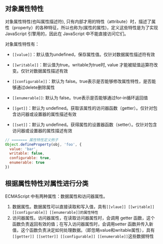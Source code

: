 ## 对象属性特性
对象属性特性(也叫属性描述符), 只有内部才用的特性（attribute）时，描述了属性（property）的各种特征，所以也称为(属性的属性)，定义这些特性是为了实现 JavaScript 引擎用的，因此在 JavaScript 中不能直接访问它们。

对象属性特性有：
* `[[value]]`：默认值为undefined，保存属性值。仅针对数据属性描述符有效
* `[[writable]]`：默认值为true。writable为true时, value 才能被赋值运算符改变。仅针对数据属性描述有效
* `[[configurable]]`：默认为 false。true表示是否能够修改属性特性，是否能够通过delete删除属性
* `[[enumerable]]`: 默认为 false。true表示是否能够通过for-in循环返回值

* `[[get]]`：默认为 undefined。获取该属性的访问器函数（getter）。仅针对包含访问器或设置器的属性描述有效
* `[[set]]`：默认为 undefined。获得属性的设置器函数（setter）。仅针对包含访问器或设置器的属性描述有效
```js
// ======= 属性特性定义例子
Object.defineProperty(obj, 'foo', {
  value: 'bar',
  writable: false,
  configurable: true,
  enumerable: true
})
```

## 根据属性特性对属性进行分类
ECMAScript 中有两种属性：数据属性和访问器属性。
1. 数据属性。数据属性可以直接读取和写入值，具有`[[vlaue]] [[writable]] [[configurable]] [[enumerable]]的属性特性`
2. 访问器属性。访问器属性，在读取访问器属性时，会调用 getter 函数，这个函数负责返回有效的值；在写入访问器属性时，会调用setter 函数并传入新值，这个函数负责决定如何处理数据。（即忽略value和writable属性），具有`[[getter]] [[setter]] [[configurable]] [[enumerable]]`这些数据特性





